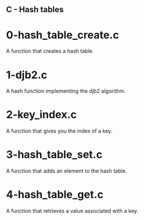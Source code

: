 ## C - Hash tables
# 0-hash_table_create.c
A function that creates a hash table.
# 1-djb2.c
A hash function implementing the djb2 algorithm.
# 2-key_index.c
A function that gives you the index of a key.
# 3-hash_table_set.c
A function that adds an element to the hash table.
# 4-hash_table_get.c
A function that retrieves a value associated with a key.
